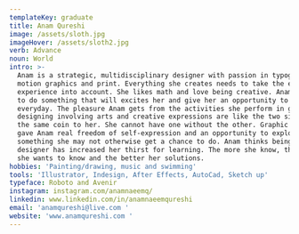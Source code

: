 ```yaml
---
templateKey: graduate
title: Anam Qureshi
image: /assets/sloth.jpg
imageHover: /assets/sloth2.jpg
verb: Advance
noun: World
intro: >-
  Anam is a strategic, multidisciplinary designer with passion in typography,
  motion graphics and print. Everything she creates needs to take the end users
  experience into account. She likes math and love being creative. Anam wanted
  to do something that will excites her and give her an opportunity to learn
  everyday. The pleasure Anam gets from the activities she perform in graphic
  designing involving arts and creative expressions are like the two sides of
  the same coin to her. She cannot have one without the other. Graphic designing
  gave Anam real freedom of self-expression and an opportunity to explore
  something she may not otherwise get a chance to do. Anam thinks being a
  designer has increased her thirst for learning. The more she know, the more
  she wants to know and the better her solutions. 
hobbies: 'Painting/drawing, music and swimming'
tools: 'Illustrator, Indesign, After Effects, AutoCad, Sketch up'
typeface: Roboto and Avenir
instagram: instagram.com/anamnaeemq/
linkedin: www.linkedin.com/in/anamnaeemqureshi
email: 'anamqureshi@live.com '
website: 'www.anamqureshi.com '
---
```


